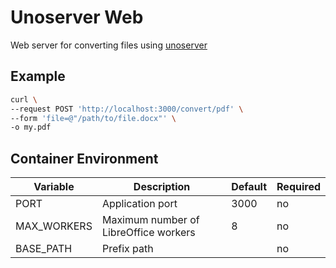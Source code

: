 # Unoserver Web

Web server for converting files using [unoserver](https://github.com/unoconv/unoserver)

## Example

```sh
curl \
--request POST 'http://localhost:3000/convert/pdf' \
--form 'file=@"/path/to/file.docx"' \
-o my.pdf
```

## Container Environment

| Variable    | Description                           | Default | Required |
| ----------- | ------------------------------------- | ------- | -------- |
| PORT        | Application port                      | 3000    | no       |
| MAX_WORKERS | Maximum number of LibreOffice workers | 8       | no       |
| BASE_PATH   | Prefix path                           |         | no       |
